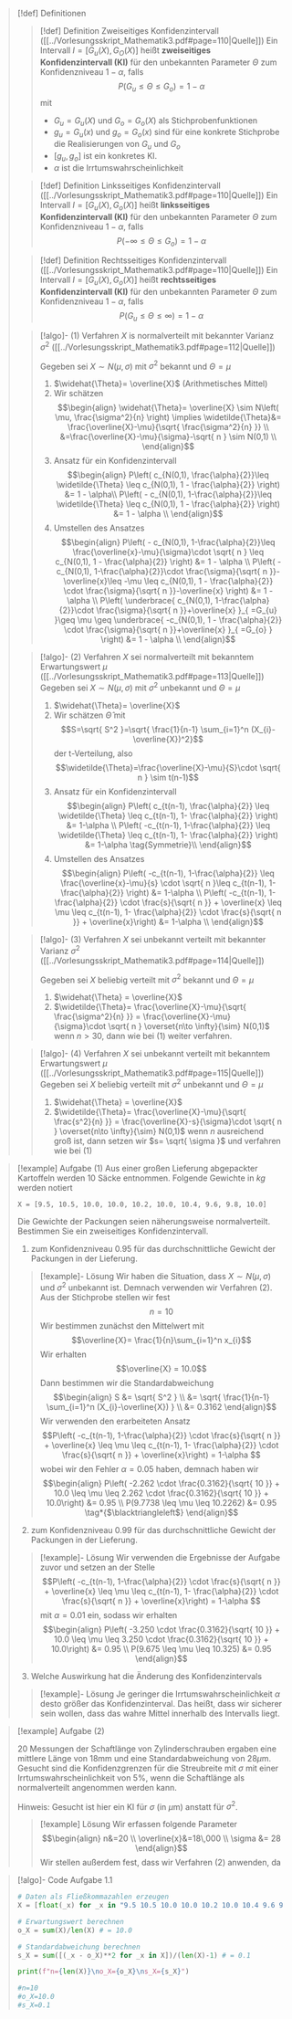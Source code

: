 >[!def] Definitionen
>>[!def] Definition Zweiseitiges Konfidenzintervall ([[../Vorlesungsskript_Mathematik3.pdf#page=110|Quelle]])
>>Ein Intervall $I=[G_{u}(X), G_{O}(X)]$ heißt **zweiseitiges Konfidenzintervall (KI)** für den unbekannten Parameter $\Theta$ zum Konfidenzniveau $1-\alpha$, falls
>>$$P(G_{u} \leq \Theta \leq G_{o})=1-\alpha$$ 
>>mit
>>-  $G_{u}= G_{u}(X)$ und $G_{o}=G_{o}(X)$ als Stichprobenfunktionen
>>- $g_{u} = G_{u}(x)$ und $g_{o}=G_{o}(x)$ sind für eine konkrete Stichprobe die Realisierungen von $G_{u}$ und $G_{o}$
>>- $[g_{u}, g_{o}]$ ist ein konkretes KI.
>>- $\alpha$ ist die Irrtumswahrscheinlichkeit
>
>>[!def] Definition Linksseitiges Konfidenzintervall ([[../Vorlesungsskript_Mathematik3.pdf#page=110|Quelle]])
>>Ein Intervall $I=[G_{u}(X), G_{o}(X)]$ heißt **linksseitiges Konfidenzintervall (KI)** für den unbekannten Parameter $\Theta$ zum Konfidenzniveau $1-\alpha$, falls
>>$$P(- \infty \leq \Theta \leq G_{o})=1-\alpha$$
>
>>[!def] Definition Rechtsseitiges Konfidenzintervall ([[../Vorlesungsskript_Mathematik3.pdf#page=110|Quelle]])
>>Ein Intervall $I=[G_{u}(X), G_{o}(X)]$ heißt **rechtsseitiges Konfidenzintervall (KI)** für den unbekannten Parameter $\Theta$ zum Konfidenzniveau $1-\alpha$, falls
>>$$P(G_{u} \leq \Theta \leq \infty)=1-\alpha$$ 
>
>>[!algo]- $(1)$ Verfahren $X$ is normalverteilt mit bekannter Varianz $\sigma^2$ ([[../Vorlesungsskript_Mathematik3.pdf#page=112|Quelle]])
>>
>>Gegeben sei $X \sim N(\mu, \sigma)$ mit $\sigma^2$ bekannt und $\Theta = \mu$
>>1. $\widehat{\Theta}= \overline{X}$ (Arithmetisches Mittel)
>>2. Wir schätzen$$\begin{align}
>> \widehat{\Theta}= \overline{X} \sim N\left( \mu, \frac{\sigma^2}{n} \right) \implies  \widetilde{\Theta}&= \frac{\overline{X}-\mu}{\sqrt{ \frac{\sigma^2}{n} }} \\
>>&=\frac{\overline{X}-\mu}{\sigma}-\sqrt{ n } \sim N(0,1) \\
>>\end{align}$$
>>3. Ansatz für ein Konfidenzintervall
>>$$\begin{align}
>> P\left( c_{N(0,1), \frac{\alpha}{2}}\leq \widetilde{\Theta} \leq c_{N(0,1), 1 - \frac{\alpha}{2}}  \right) &= 1 - \alpha\\
>> P\left( - c_{N(0,1), 1-\frac{\alpha}{2}}\leq \widetilde{\Theta} \leq c_{N(0,1), 1 - \frac{\alpha}{2}}  \right)  &= 1 - \alpha \\
>>\end{align}$$
>>4. Umstellen des Ansatzes
>> $$\begin{align}
>> P\left( - c_{N(0,1), 1-\frac{\alpha}{2}}\leq \frac{\overline{x}-\mu}{\sigma}\cdot \sqrt{ n } \leq c_{N(0,1), 1 - \frac{\alpha}{2}}  \right)  &= 1 - \alpha \\
>> P\left( - c_{N(0,1), 1-\frac{\alpha}{2}}\cdot \frac{\sigma}{\sqrt{ n }}-\overline{x}\leq -\mu \leq c_{N(0,1), 1 - \frac{\alpha}{2}} \cdot \frac{\sigma}{\sqrt{ n }}-\overline{x} \right)  &= 1 - \alpha \\
>> P\left(  \underbrace{ c_{N(0,1), 1-\frac{\alpha}{2}}\cdot \frac{\sigma}{\sqrt{ n }}+\overline{x} }_{ =G_{u} }\geq \mu \geq \underbrace{ -c_{N(0,1), 1 - \frac{\alpha}{2}} \cdot \frac{\sigma}{\sqrt{ n }}+\overline{x} }_{ =G_{o} } \right)  &= 1 - \alpha \\
>>\end{align}$$
>
>>[!algo]- $(2)$ Verfahren  $X$ sei normalverteilt mit bekanntem Erwartungswert $\mu$ ([[../Vorlesungsskript_Mathematik3.pdf#page=113|Quelle]])
>>Gegeben sei $X \sim N(\mu, \sigma)$ mit $\sigma^2$ unbekannt und $\Theta = \mu$
>>1.  $\widehat{\Theta}= \overline{X}$
>>2. Wir schätzen $\widehat{\Theta}$ mit
>>$$S=\sqrt{ S^2 }=\sqrt{ \frac{1}{n-1} \sum_{i=1}^n (X_{i}-\overline{X})^2}$$
>>der t-Verteilung, also
>>$$\widetilde{\Theta}=\frac{\overline{X}-\mu}{S}\cdot \sqrt{ n } \sim t(n-1)$$
>>3. Ansatz für ein Konfidenzintervall
>>$$\begin{align}
>> P\left( c_{t(n-1), \frac{\alpha}{2}} \leq \widetilde{\Theta} \leq c_{t(n-1), 1- \frac{\alpha}{2}} \right) &= 1-\alpha \\
>> P\left( -c_{t(n-1), 1-\frac{\alpha}{2}} \leq \widetilde{\Theta} \leq c_{t(n-1), 1- \frac{\alpha}{2}} \right) &= 1-\alpha \tag{Symmetrie}\\
>>\end{align}$$
>>4. Umstellen des Ansatzes
>>$$\begin{align}
>> P\left( -c_{t(n-1), 1-\frac{\alpha}{2}} \leq \frac{\overline{x}-\mu}{s} \cdot \sqrt{ n }\leq c_{t(n-1), 1- \frac{\alpha}{2}} \right) &= 1-\alpha \\
>> P\left( -c_{t(n-1), 1-\frac{\alpha}{2}} \cdot \frac{s}{\sqrt{ n }} + \overline{x} \leq \mu \leq c_{t(n-1), 1- \frac{\alpha}{2}} \cdot \frac{s}{\sqrt{ n }} + \overline{x}\right) &= 1-\alpha \\
>>\end{align}$$
>
>>[!algo]- $(3)$ Verfahren $X$ sei unbekannt verteilt mit bekannter Varianz $\sigma^2$ ([[../Vorlesungsskript_Mathematik3.pdf#page=114|Quelle]])
>>
>> Gegeben sei $X$ beliebig verteilt mit $\sigma^2$ bekannt und $\Theta = \mu$
>> 1. $\widehat{\Theta} = \overline{X}$
>> 2. $\widetilde{\Theta}= \frac{\overline{X}-\mu}{\sqrt{ \frac{\sigma^2}{n} }} = \frac{\overline{X}-\mu}{\sigma}\cdot \sqrt{ n } \overset{n\to \infty}{\sim} N(0,1)$
>> wenn $n>30$, dann wie bei $(1)$ weiter verfahren.
>
>>[!algo]- $(4)$ Verfahren $X$ sei unbekannt verteilt mit bekanntem Erwartungswert $\mu$ ([[../Vorlesungsskript_Mathematik3.pdf#page=115|Quelle]])
>>Gegeben sei $X$ beliebig verteilt mit $\sigma^2$ unbekannt und $\Theta = \mu$
>> 1. $\widehat{\Theta} = \overline{X}$
>> 2. $\widetilde{\Theta}= \frac{\overline{X}-\mu}{\sqrt{ \frac{s^2}{n} }} = \frac{\overline{X}-s}{\sigma}\cdot \sqrt{ n } \overset{n\to \infty}{\sim} N(0,1)$
>> wenn $n$ ausreichend groß ist, dann setzen wir $s= \sqrt{ \sigma }$ und verfahren wie bei $(1)$

>[!example] Aufgabe (1)
>Aus einer großen Lieferung abgepackter Kartoffeln werden $10$ Säcke entnommen. Folgende Gewichte in $kg$ werden notiert
>
>```
>X = [9.5, 10.5, 10.0, 10.0, 10.2, 10.0, 10.4, 9.6, 9.8, 10.0]
>```
>
>Die Gewichte der Packungen seien näherungsweise normalverteilt. Bestimmen Sie ein zweiseitiges Konfidenzintervall.
>
>1. zum Konfidenzniveau $0.95$ für das durchschnittliche Gewicht der Packungen in der Lieferung.
>
>>[!example]- Lösung
>>Wir haben die Situation, dass $X \sim N(\mu,\sigma)$ und $\sigma^2$ unbekannt ist. Demnach verwenden wir Verfahren $(2)$. Aus der Stichprobe stellen wir fest
>>$$n=10$$
>>Wir bestimmen zunächst den Mittelwert mit
>>$$\overline{X}= \frac{1}{n}\sum_{i=1}^n x_{i}$$
>> Wir erhalten
>> $$\overline{X} = 10.0$$
>> Dann bestimmen wir die Standardabweichung
>> $$\begin{align}
>> S &= \sqrt{ S^2 } \\
>> &= \sqrt{ \frac{1}{n-1} \sum_{i=1}^n (X_{i}-\overline{X}) } \\
>> &= 0.3162
>>\end{align}$$
>> Wir verwenden den erarbeiteten Ansatz
>> $$P\left( -c_{t(n-1), 1-\frac{\alpha}{2}} \cdot \frac{s}{\sqrt{ n }} + \overline{x} \leq \mu \leq c_{t(n-1), 1- \frac{\alpha}{2}} \cdot \frac{s}{\sqrt{ n }} + \overline{x}\right) = 1-\alpha $$
>> wobei wir den Fehler $\alpha=0.05$ haben, demnach haben wir
>> $$\begin{align}
>>P\left( -2.262  \cdot \frac{0.3162}{\sqrt{ 10 }} + 10.0 \leq \mu \leq 2.262 \cdot \frac{0.3162}{\sqrt{ 10 }} + 10.0\right) &= 0.95 \\
>> P(9.7738 \leq \mu \leq 10.2262) &= 0.95 \tag*{$\blacktriangleleft$}
>>\end{align}$$
>
>2. zum Konfidenzniveau $0.99$ für das durchschnittliche Gewicht der Packungen in der Lieferung.
>
>>[!example]- Lösung
>>Wir verwenden die Ergebnisse der Aufgabe zuvor und setzen an der Stelle
>>$$P\left( -c_{t(n-1), 1-\frac{\alpha}{2}} \cdot \frac{s}{\sqrt{ n }} + \overline{x} \leq \mu \leq c_{t(n-1), 1- \frac{\alpha}{2}} \cdot \frac{s}{\sqrt{ n }} + \overline{x}\right) = 1-\alpha $$
>>mit $\alpha=0.01$ ein, sodass wir erhalten
>>$$\begin{align}
>> P\left( -3.250  \cdot \frac{0.3162}{\sqrt{ 10 }} + 10.0 \leq \mu \leq 3.250 \cdot \frac{0.3162}{\sqrt{ 10 }} + 10.0\right) &= 0.95 \\
>> P(9.675 \leq \mu \leq 10.325) &= 0.95
>>\end{align}$$
>
>3. Welche Auswirkung hat die Änderung des Konfidenzintervals
>
>>[!example]- Lösung
>>Je geringer die Irrtumswahrscheinlichkeit $\alpha$ desto größer das Konfidenzinterval. Das heißt, dass wir sicherer sein wollen, dass das wahre Mittel innerhalb des Intervalls liegt.

>[!example] Aufgabe (2)
>
>$20$ Messungen der Schaftlänge von Zylinderschrauben ergaben eine mittlere Länge von $18 \text{mm}$ und eine Standardabweichung von $28 \mu \text{m}$. Gesucht sind die Konfidenzgrenzen für die Streubreite mit $\sigma$ mit einer Irrtumswahrscheinlichkeit von $5\%$, wenn die Schaftlänge als normalverteilt angenommen werden kann.
>
>Hinweis: Gesucht ist hier ein KI für $\sigma$ (in $\mu \text{m}$) anstatt für $\sigma^2$.
>>[!example] Lösung
>>Wir erfassen folgende Parameter
>>$$\begin{align}
>> n&=20 \\
>> \overline{x}&=18\,000 \\
>> \sigma &= 28
>>\end{align}$$
>>Wir stellen außerdem fest, dass wir Verfahren $(2)$ anwenden, da 


>[!algo]- Code Aufgabe 1.1
>```python
># Daten als Fließkommazahlen erzeugen
>X = [float(_x) for _x in "9.5 10.5 10.0 10.0 10.2 10.0 10.4 9.6 9.8 10.0".split(" ")]
>
># Erwartungswert berechnen
>o_X = sum(X)/len(X) # = 10.0
>
># Standardabweichung berechnen
>s_X = sum([(_x - o_X)**2 for _x in X])/(len(X)-1) # = 0.1
>
>print(f"n={len(X)}\no_X={o_X}\ns_X={s_X}")
>
>#n=10
>#o_X=10.0
>#s_X=0.1
>```
